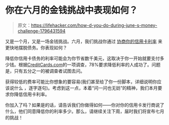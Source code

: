 # 你在六月的金钱挑战中表现如何？

> 原文：<https://lifehacker.com/how-d-you-do-during-june-s-money-challenge-1796431594>

又是一个月，又是一场金钱挑战。六月，我们挑战你通过 [协商你的信用卡利率](https://lifehacker.com/junes-money-challenge-cut-the-cost-of-your-credit-card-1795651432) 来更快地摆脱债务。你表现如何？



降低你信用卡债务的利率可能会为你节省数千美元，这取决于你一开始就要支付多少钱。根据[CreditCards.com](http://www.creditcards.com/credit-card-news/lower-rate-fee-waiver-poll.php)的一项调查，78%要求降低利率的人成功了。问题是，只有五分之一的被调查者试图去问。

获得较低的费率可能比你想象的要容易(我们甚至给了你一份脚本，详细说明你应该说什么 ，逐字逐句)。考虑到这一点，本着“问一问也无妨”的精神，我们本月要求你降低信用卡利率。

你加入了吗？如果是的话，请告诉我们你做得如何——你对你的信用卡发行商说了什么，他们同意降低你的利率多少。那么，请继续关注下周，届时我们将宣布七月的挑战！